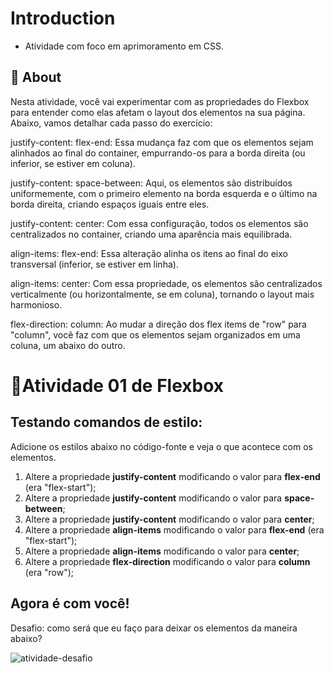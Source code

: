 # Introduction
- Atividade com foco em aprimoramento em CSS.


##  :beginner: About
Nesta atividade, você vai experimentar com as propriedades do Flexbox para entender como elas afetam o layout dos elementos na sua página. Abaixo, vamos detalhar cada passo do exercício:

justify-content: flex-end: Essa mudança faz com que os elementos sejam alinhados ao final do container, empurrando-os para a borda direita (ou inferior, se estiver em coluna).

justify-content: space-between: Aqui, os elementos são distribuídos uniformemente, com o primeiro elemento na borda esquerda e o último na borda direita, criando espaços iguais entre eles.

justify-content: center: Com essa configuração, todos os elementos são centralizados no container, criando uma aparência mais equilibrada.

align-items: flex-end: Essa alteração alinha os itens ao final do eixo transversal (inferior, se estiver em linha).

align-items: center: Com essa propriedade, os elementos são centralizados verticalmente (ou horizontalmente, se em coluna), tornando o layout mais harmonioso.

flex-direction: column: Ao mudar a direção dos flex items de "row" para "column", você faz com que os elementos sejam organizados em uma coluna, um abaixo do outro.

# :ledger:Atividade 01 de Flexbox

## Testando comandos de estilo:

Adicione os estilos abaixo no código-fonte e veja o que acontece com os elementos.

1. Altere a propriedade **justify-content** modificando o valor para **flex-end** (era "flex-start");
1. Altere a propriedade **justify-content** modificando o valor para **space-between**;
1. Altere a propriedade **justify-content** modificando o valor para **center**;
1. Altere a propriedade **align-items** modificando o valor para **flex-end** (era "flex-start");
1. Altere a propriedade **align-items** modificando o valor para **center**;
1. Altere a propriedade **flex-direction** modificando o valor para **column** (era "row");

## Agora é com você!

Desafio: como será que eu faço para deixar os elementos da maneira abaixo?

![atividade-desafio](https://github.com/user-attachments/assets/15721745-1954-493b-8b34-894ab6e9764c)

